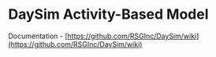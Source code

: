 # DaySim Activity-Based Model

Documentation - [https://github.com/RSGInc/DaySim/wiki](https://github.com/RSGInc/DaySim/wiki)


